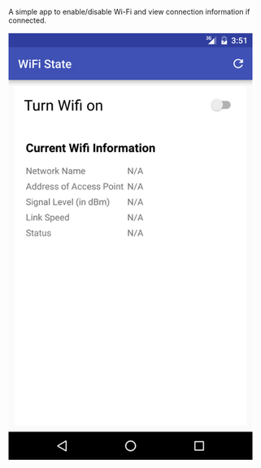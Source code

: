 A simple app to enable/disable Wi-Fi and view connection information if connected.
<br><br>
<img src="https://raw.githubusercontent.com/samkit-jain/WiFi-State/master/Screenshot_20160502-155141.png" width="480" height="840">
